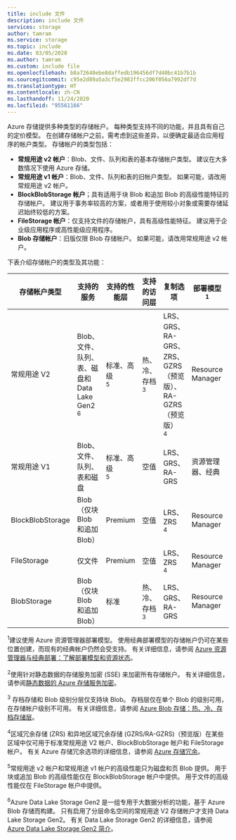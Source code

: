 ```yaml
---
title: include 文件
description: include 文件
services: storage
author: tamram
ms.service: storage
ms.topic: include
ms.date: 03/05/2020
ms.author: tamram
ms.custom: include file
ms.openlocfilehash: b8a72640ebe8daffedb196456df7d40bc41b7b1b
ms.sourcegitcommit: c95e2d89a5a3cf5e2983ffcc206f056a7992df7d
ms.translationtype: HT
ms.contentlocale: zh-CN
ms.lasthandoff: 11/24/2020
ms.locfileid: "95561166"
---
```

Azure 存储提供多种类型的存储帐户。 每种类型支持不同的功能，并且具有自己的定价模型。 在创建存储帐户之前，需考虑到这些差异，以便确定最适合应用程序的帐户类型。 存储帐户的类型包括：

- **常规用途 v2 帐户**：Blob、文件、队列和表的基本存储帐户类型。 建议在大多数情况下使用 Azure 存储。
- **常规用途 v1 帐户**：Blob、文件、队列和表的旧帐户类型。 如果可能，请改用常规用途 v2 帐户。
- **BlockBlobStorage 帐户**；具有适用于块 Blob 和追加 Blob 的高级性能特征的存储帐户。 建议用于事务率较高的方案，或者用于使用较小对象或需要存储延迟始终较低的方案。
- **FileStorage 帐户**：仅支持文件的存储帐户，具有高级性能特征。 建议用于企业级应用程序或高性能级应用程序。
- **Blob 存储帐户**：旧版仅限 Blob 存储帐户。 如果可能，请改用常规用途 v2 帐户。

下表介绍存储帐户的类型及其功能：

| 存储帐户类型 | 支持的服务                       | 支持的性能层      | 支持的访问层         | 复制选项               | 部署模型<div role="complementary" aria-labelledby="deployment-model"><sup>1</sup></div> | Encryption<div role="complementary" aria-labelledby="encryption"><sup>2</sup></div> |
|----------------------|------------------------------------------|-----------------------------|--------------------------------|-----------------------------------|------------------------------|------------------------|
| 常规用途 V2   | Blob、文件、队列、表、磁盘和 Data Lake Gen2<div role="complementary" aria-labelledby="data-lake-gen2"><sup>6</sup></div>      | 标准、高级<div role="complementary" aria-labelledby="premium-performance"><sup>5</sup></div> | 热、冷、存档<div role="complementary" aria-labelledby="archive"><sup>3</sup></div> | LRS、GRS、RA-GRS、ZRS、GZRS（预览版）、RA-GZRS（预览版）<div role="complementary" aria-labelledby="zone-redundant-storage"><sup>4</sup></div> | Resource Manager             | 加密              |
| 常规用途 V1   | Blob、文件、队列、表和磁盘       | 标准、高级<div role="complementary" aria-labelledby="premium-performance"><sup>5</sup></div> | 空值                            | LRS、GRS、RA-GRS                  | 资源管理器、经典    | 加密              |
| BlockBlobStorage   | Blob（仅块 Blob 和追加 Blob） | Premium                       | 空值                            | LRS、ZRS<div role="complementary" aria-labelledby="zone-redundant-storage"><sup>4</sup></div>                               | Resource Manager             | 加密              |
| FileStorage   | 仅文件 | Premium                       | 空值                            | LRS、ZRS<div role="complementary" aria-labelledby="zone-redundant-storage"><sup>4</sup></div>                               | Resource Manager             | 加密              |
| BlobStorage         | Blob（仅块 Blob 和追加 Blob） | 标准                      | 热、冷、存档<div role="complementary" aria-labelledby="archive"><sup>3</sup></div> | LRS、GRS、RA-GRS                  | Resource Manager             | 加密              |

<div id="deployment-model"><sup>1</sup>建议使用 Azure 资源管理器部署模型。 使用经典部署模型的存储帐户仍可在某些位置创建，而现有的经典帐户仍然会受支持。 有关详细信息，请参阅 <a href="/azure/azure-resource-manager/resource-manager-deployment-model">Azure 资源管理器与经典部署：了解部署模型和资源状态</a>。</div><br/>

<div id="encryption"><sup>2</sup>使用针对静态数据的存储服务加密 (SSE) 来加密所有存储帐户。 有关详细信息，请参阅<a href="/azure/storage/common/storage-service-encryption">静态数据的 Azure 存储服务加密</a>。</div><br/>

<div id="archive"><sup>3</sup> 存档存储和 Blob 级别分层仅支持块 Blob。 存档层仅在单个 Blob 的级别可用，在存储帐户级别不可用。 有关详细信息，请参阅 <a href="/azure/storage/blobs/storage-blob-storage-tiers">Azure Blob 存储：热、冷、存档存储层</a>。</div><br/>

<div id="zone-redundant-storage"><sup>4</sup>区域冗余存储 (ZRS) 和异地区域冗余存储 (GZRS/RA-GZRS)（预览版）在某些区域中仅可用于标准常规用途 V2 帐户、BlockBlobStorage 帐户和 FileStorage 帐户。 有关 Azure 存储冗余选项的详细信息，请参阅 <a href="/azure/storage/common/storage-redundancy">Azure 存储冗余</a>。</div><br/>

<div id="premium-performance"><sup>5</sup>常规用途 v2 帐户和常规用途 v1 帐户的高级性能只为磁盘和页 Blob 提供。 用于块或追加 Blob 的高级性能仅在 BlockBlobStorage 帐户中提供。 用于文件的高级性能仅在 FileStorage 帐户中提供。</div><br/>

<div id="data-lake-gen2"><sup>6</sup>Azure Data Lake Storage Gen2 是一组专用于大数据分析的功能，基于 Azure Blob 存储而构建。 只有启用了分层命名空间的常规用途 V2 存储帐户才支持 Data Lake Storage Gen2。 有关 Data Lake Storage Gen2 的详细信息，请参阅 <a href="/azure/storage/blobs/data-lake-storage-introduction">Azure Data Lake Storage Gen2 简介</a>。</div>